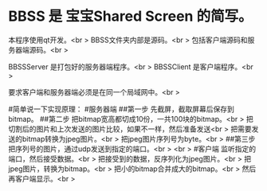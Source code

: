 # BBSS 是 宝宝Shared Screen 的简写。
本程序使用qt开发。<br \> 
BBSS文件夹内部是源码。<br \>
	包括客户端源码和服务器端源码。<br \>

BBSSServer  是打包好的服务器端程序。<br \>
BBSSClient  是客户端程序。<br \>

要求客户端和服务器端必须是在同一个局域网中。<br \>

#简单说一下实现原理：
#服务器端
##第一步
先截屏，截取屏幕后保存到bitmap。
##第二步
把bitmap宽高都切成10份，一共100块的bitmap。<br \>
把切割后的图片和上次发送的图片比较，如果不一样，然后准备发送<br \>
把需要发送的bitmap转换为jpeg图片。<br \>
把jpeg图片序列号为byte。<br \>
##第三步
把序列号的图片，通过udp发送到指定的端口。<br \>
<br \>
#客户端
监听指定的端口，然后接受数据。<br \>
把接受到的数据，反序列化为jpeg图片。<br \>
把jpeg图片，转换为bitmap。<br \>
把小的bitmap合并成大的bitmap。<br \>
然后再客户端显示。<br \>


